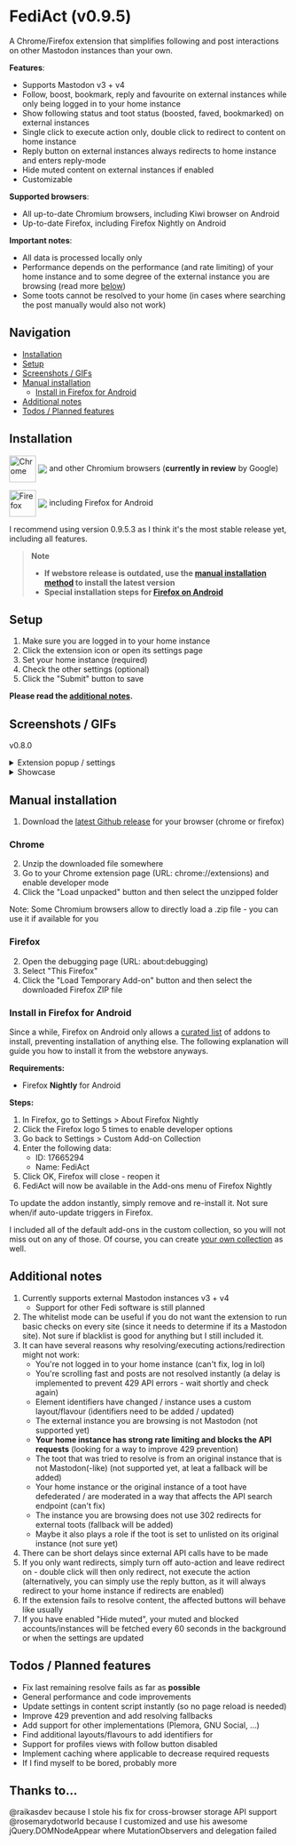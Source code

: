 # FediAct (v0.9.5)
A Chrome/Firefox extension that simplifies following and post interactions on other Mastodon instances than your own.

**Features**:
- Supports Mastodon v3 + v4
- Follow, boost, bookmark, reply and favourite on external instances while only being logged in to your home instance
- Show following status and toot status (boosted, faved, bookmarked) on external instances
- Single click to execute action only, double click to redirect to content on home instance
- Reply button on external instances always redirects to home instance and enters reply-mode
- Hide muted content on external instances if enabled
- Customizable

**Supported browsers**:
- All up-to-date Chromium browsers, including Kiwi browser on Android
- Up-to-date Firefox, including Firefox Nightly on Android

**Important notes**:
- All data is processed locally only
- Performance depends on the performance (and rate limiting) of your home instance and to some degree of the external instance you are browsing (read more [below](#additional-notes))
- Some toots cannot be resolved to your home (in cases where searching the post manually would also not work)

## Navigation
  * [Installation](#installation)
  * [Setup](#setup)
  * [Screenshots / GIFs](#screenshots--gifs)
  * [Manual installation](#manual-installation)
      * [Install in Firefox for Android](#install-in-firefox-for-android)
  * [Additional notes](#additional-notes)
  * [Todos / Planned features](#todos--planned-features)

## Installation

[link-chrome]: https://chrome.google.com/webstore/detail/fediact/lmpcajpkjcclkjbliapfjfolocffednm 'Version published on Chrome Web Store'
[link-firefox]: https://addons.mozilla.org/en-US/firefox/addon/fediact/ 'Version published on Mozilla Add-ons'

[<img src="https://raw.githubusercontent.com/alrra/browser-logos/90fdf03c/src/chrome/chrome.svg" width="48" alt="Chrome" valign="middle">][link-chrome] [<img valign="middle" src="https://img.shields.io/chrome-web-store/v/lmpcajpkjcclkjbliapfjfolocffednm.svg?label=%20%20">][link-chrome] and other Chromium browsers (**currently in review** by Google)

[<img src="https://raw.githubusercontent.com/alrra/browser-logos/90fdf03c/src/firefox/firefox.svg" width="48" alt="Firefox" valign="middle">][link-firefox] [<img valign="middle" src="https://img.shields.io/amo/v/fediact.svg?label=%20%20">][link-firefox] including Firefox for Android

I recommend using version 0.9.5.3 as I think it's the most stable release yet, including all features.

> **Note**
> 
> - **If webstore release is outdated, use the [manual installation method](#manual-installation) to install the latest version**  
> - **Special installation steps for [Firefox on Android](#install-in-firefox-for-android)**

## Setup

1. Make sure you are logged in to your home instance
2. Click the extension icon or open its settings page
3. Set your home instance (required)
4. Check the other settings (optional)
5. Click the "Submit" button to save

**Please read the [additional notes](#additional-notes).**

## Screenshots / GIFs
v0.8.0
<details>
  <summary>Extension popup / settings</summary>
  <img src="https://github.com/lartsch/FediAct/blob/main/img/settings.png?raw=true">
</details>
<details>
  <summary>Showcase</summary>
  <img src="https://github.com/lartsch/FediAct/blob/main/img/showcase.gif?raw=true">
</details>

## Manual installation
1. Download the [latest Github release](https://github.com/Lartsch/FediAct/releases/latest) for your browser (chrome or firefox)
### Chrome
2. Unzip the downloaded file somewhere
3. Go to your Chrome extension page (URL: chrome://extensions) and enable developer mode
4. Click the "Load unpacked" button and then select the unzipped folder

Note: Some Chromium browsers allow to directly load a .zip file - you can use it if available for you

### Firefox
2. Open the debugging page (URL: about:debugging)
3. Select "This Firefox"
4. Click the "Load Temporary Add-on" button and then select the downloaded Firefox ZIP file

### Install in Firefox for Android
Since a while, Firefox on Android only allows a [curated list](https://addons.mozilla.org/en-US/android/search/?promoted=recommended&sort=random&type=extension) of addons to install, preventing installation of anything else. The following explanation will guide you how to install it from the webstore anyways.

**Requirements:**  
- Firefox **Nightly** for Android  
  
**Steps:**  
1. In Firefox, go to Settings > About Firefox Nightly
2. Click the Firefox logo 5 times to enable developer options
3. Go back to Settings > Custom Add-on Collection
4. Enter the following data:
    - ID: 17665294
    - Name: FediAct
5. Click OK, Firefox will close - reopen it
6. FediAct will now be available in the Add-ons menu of Firefox Nightly

To update the addon instantly, simply remove and re-install it. Not sure when/if auto-update triggers in Firefox.
  
I included all of the default add-ons in the custom collection, so you will not miss out on any of those. Of course, you can create [your own collection](https://support.mozilla.org/en-US/kb/how-use-collections-addonsmozillaorg) as well.

## Additional notes
1. Currently supports external Mastodon instances v3 + v4
    - Support for other Fedi software is still planned
2. The whitelist mode can be useful if you do not want the extension to run basic checks on every site (since it needs to determine if its a Mastodon site). Not sure if blacklist is good for anything but I still included it.
3. It can have several reasons why resolving/executing actions/redirection might not work:
    - You're not logged in to your home instance (can't fix, log in lol)
    - You're scrolling fast and posts are not resolved instantly (a delay is implemented to prevent 429 API errors - wait shortly and check again)
    - Element identifiers have changed / instance uses a custom layout/flavour (identifiers need to be added / updated)
    - The external instance you are browsing is not Mastodon (not supported yet)
    - **Your home instance has strong rate limiting and blocks the API requests** (looking for a way to improve 429 prevention)
    - The toot that was tried to resolve is from an original instance that is not Mastodon(-like) (not supported yet, at leat a fallback will be added)
    - Your home instance or the original instance of a toot have defederated / are moderated in a way that affects the API search endpoint (can't fix)
    - The instance you are browsing does not use 302 redirects for external toots (fallback will be added)
    - Maybe it also plays a role if the toot is set to unlisted on its original instance (not sure yet)
5. There can be short delays since external API calls have to be made
6. If you only want redirects, simply turn off auto-action and leave redirect on - double click will then only redirect, not execute the action (alternatively, you can simply use the reply button, as it will always redirect to your home instance if redirects are enabled)
7. If the extension fails to resolve content, the affected buttons will behave like usually
8. If you have enabled "Hide muted", your muted and blocked accounts/instances will be fetched every 60 seconds in the background or when the settings are updated

## Todos / Planned features 
- Fix last remaining resolve fails as far as **possible**
- General performance and code improvements
- Update settings in content script instantly (so no page reload is needed)
- Improve 429 prevention and add resolving fallbacks
- Add support for other implementations (Plemora, GNU Social, ...)
- Find additional layouts/flavours to add identifiers for
- Support for profiles views with follow button disabled
- Implement caching where applicable to decrease required requests
- If I find myself to be bored, probably more

## Thanks to...
@raikasdev because I stole his fix for cross-browser storage API support  
@rosemarydotworld because I customized and use his awesome jQuery.DOMNodeAppear where MutationObservers and delegation failed
